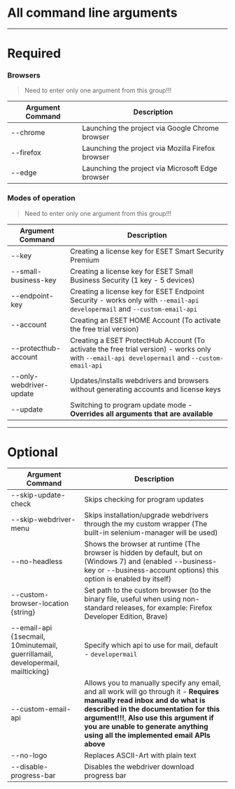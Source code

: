 # All command line arguments
------------------------------------------------------------------------------------------------------------------------------------

# Required
### Browsers
> Need to enter only one argument from this group!!!

| Argument Command      |                                           Description                                                      |
| --------------------- | ---------------------------------------------------------------------------------------------------------- |
| --chrome              | Launching the project via Google Chrome browser                                                            |
| --firefox             | Launching the project via Mozilla Firefox browser                                                          |
| --edge                | Launching the project via Microsoft Edge browser                                                           |

### Modes of operation
> Need to enter only one argument from this group!!!

| Argument Command      |                                           Description                                                      |
| --------------------- | ---------------------------------------------------------------------------------------------------------- |
| --key | Creating a license key for ESET Smart Security Premium                                                                     |
| --small-business-key  | Creating a license key for ESET Small Business Security (1 key - 5 devices)                                |
| --endpoint-key        | Creating a license key for ESET Endpoint Security - works only with ```--email-api developermail``` and ```--custom-email-api``` |
| --account             | Creating an ESET HOME Account (To activate the free trial version)                                         |
| --protecthub-account  | Creating a ESET ProtectHub Account (To activate the free trial version) - works only with ```--email-api developermail``` and ```--custom-email-api``` |
| --only-webdriver-update | Updates/installs webdrivers and browsers without generating accounts and license keys                    |
| --update         | Switching to program update mode - **Overrides all arguments that are available**                               |
--------------------------------------------------------------------------------------------------------------------------------------

# Optional
|          Argument Command          |                                                             Description                                                              |
| ---------------------------------- | ------------------------------------------------------------------------------------------------------------------------------------ |
| --skip-update-check                | Skips checking for program updates                                                                                                   |
| --skip-webdriver-menu              | Skips installation/upgrade webdrivers through the my custom wrapper (The built-in selenium-manager will be used)                     |
| --no-headless                      | Shows the browser at runtime (The browser is hidden by default, but on (Windows 7) and (enabled --business-key or --business-account options) this option is enabled by itself) |
| --custom-browser-location {string} | Set path to the custom browser (to the binary file, useful when using non-standard releases, for example: Firefox Developer Edition, Brave) |
| --email-api {1secmail, 10minutemail, guerrillamail, developermail, mailticking} | Specify which api to use for mail, default - ```developermail``` |
| --custom-email-api | Allows you to manually specify any email, and all work will go through it - **Requires manually read inbox and do what is described in the documentation for this argument!!!**, **Also use this argument if you are unable to generate anything using all the implemented email APIs above** |
| --no-logo          | Replaces ASCII-Art with plain text |
| --disable-progress-bar | Disables the webdriver download progress bar |
